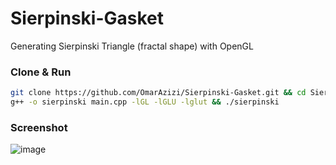 # Sierpinski-Gasket
Generating Sierpinski Triangle (fractal shape) with OpenGL

### Clone & Run
```bash
git clone https://github.com/OmarAzizi/Sierpinski-Gasket.git && cd Sierpinski-Gasket
g++ -o sierpinski main.cpp -lGL -lGLU -lglut && ./sierpinski
```

### Screenshot
![image](https://github.com/OmarAzizi/Sierpinski-Gasket/assets/110500643/ad27b758-fc33-404d-a05a-f1a2f6e4433f)
